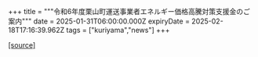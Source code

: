 +++
title = """令和6年度栗山町運送事業者エネルギー価格高騰対策支援金のご案内"""
date = 2025-01-31T06:00:00.000Z
expiryDate = 2025-02-18T17:16:39.962Z
tags = ["kuriyama","news"]
+++


[[source]](https://www.town.kuriyama.hokkaido.jp/soshiki/51/30090.html)
